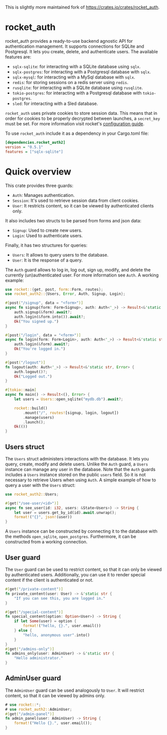 This is slightly more maintained fork of https://crates.io/crates/rocket_auth.

# rocket_auth

rocket_auth provides a ready-to-use backend agnostic API for authentication management.
It supports connections for SQLite and Postgresql. It lets you create, delete, and authenticate users.
The available features are:

* `sqlx-sqlite`: for interacting with a SQLite database using `sqlx`.
* `sqlx-postgres`: for interacting with a Postgresql database with `sqlx`.
* `sqlx-mysql`: for interacting with a MySql database with `sqlx`.
* `redis`: for storing sessions on a redis server using `redis`.
* `rusqlite`: for interacting with a SQLite database using `rusqlite`.
* `tokio-postgres`: for interacting with a Postgresql database with `tokio-postgres`.
* `sled`: for interacting with a Sled database.

`rocket_auth` uses private cookies to store session data.
This means that in order for cookies to be properly decrypted between launches, a `secret_key` must be set.
For more information visit rocket's [configuration guide](https://rocket.rs/v0.5-rc/guide/configuration/#configuration).

To use `rocket_auth` include it as a dependency in your Cargo.toml file:

```ini
[dependencies.rocket_auth2]
version = "0.5.1"
features = ["sqlx-sqlite"]
```

# Quick overview

This crate provides three guards:

* `Auth`: Manages authentication.
* `Session`: It's used to retrieve session data from client cookies.
* `User`: It restricts content, so it can be viewed by authenticated clients only.

It also includes two structs to be parsed from forms and json data:

* `Signup`: Used to create new users.
* `Login`: Used to authenticate users.

Finally, it has two structures for queries:

* `Users`: It allows to query users to the database.
* `User`: It is the response of a query.

The `Auth` guard allows to log in, log out, sign up, modify, and delete the currently (un)authenticated user.
For more information see `Auth`.
A working example:

```rust
use rocket::{get, post, form::Form, routes};
use rocket_auth2::{Users, Error, Auth, Signup, Login};

#[post("/signup", data = "<form>")]
async fn signup(form: Form<Signup>, auth: Auth<'_>) -> Result<&'static str, Error> {
    auth.signup(&form).await?;
    auth.login(&form.into()).await?;
    Ok("You signed up.")
}

#[post("/login", data = "<form>")]
async fn login(form: Form<Login>, auth: Auth<'_>) -> Result<&'static str, Error> {
    auth.login(&form).await?;
    Ok("You're logged in.")
}

#[post("/logout")]
fn logout(auth: Auth<'_>) -> Result<&'static str, Error> {
    auth.logout()?;
    Ok("Logged out.")
}

#[tokio::main]
async fn main() -> Result<(), Error> {
    let users = Users::open_sqlite("mydb.db").await?;

    rocket::build()
        .mount("/", routes![signup, login, logout])
        .manage(users)
        .launch();
    Ok(())
}
```

## Users struct

The `Users` struct administers interactions with the database.
It lets you query, create, modify and delete users.
Unlike the `Auth` guard, a `Users` instance can manage any user in the database.
Note that the `Auth` guards includes a `Users` instance stored on the public `users` field.
So it is not necessary to retrieve Users when using `Auth`.
A simple example of how to query a user with the `Users` struct:

```rust
use rocket_auth2::Users;

#[get("/see-user/<id>")]
async fn see_user(id: i32, users: &State<Users>) -> String {
    let user = users.get_by_id(id).await.unwrap();
    format!("{}", json!(user))
}
```

A `Users` instance can be constructed by connecting it to the database with the methods `open_sqlite`,
`open_postgres`. Furthermore, it can be constructed from a working connection.

## User guard

The `User` guard can be used to restrict content, so that it can only be viewed by authenticated users.
Additionally, you can use it to render special content if the client is authenticated or not.

```rust
#[get("/private-content")]
fn private_content(user: User) -> &'static str {
    "If you can see this, you are logged in."
}

#[get("/special-content")]
fn special_content(option: Option<User>) -> String {
    if let Some(user) = option {
        format!("hello, {}.", user.email())
    } else {
        "hello, anonymous user".into()
    }
}
#[get("/admins-only")]
fn admins_only(user: AdminUser) -> &'static str {
    "Hello administrator."
}
```

## AdminUser guard

The `AdminUser` guard can be used analogously to `User`.
It will restrict content, so that it can be viewed by admins only.

```rust
# use rocket::*;
# use rocket_auth2::AdminUser;
#[get("/admin-panel")]
fn admin_panel(user: AdminUser) -> String {
    format!("Hello {}.", user.email());
}
```
